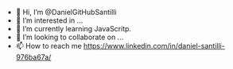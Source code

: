 - 👋 Hi, I’m @DanielGitHubSantilli
- 👀 I’m interested in ...
- 🌱 I’m currently learning JavaScritp. 
- 💞️ I’m looking to collaborate on ...
- 📫 How to reach me https://www.linkedin.com/in/daniel-santilli-976ba67a/

<!---
DanielGitHubSantilli/DanielGitHubSantilli is a ✨ special ✨ repository because its `README.md` (this file) appears on your GitHub profile.
You can click the Preview link to take a look at your changes.
--->
